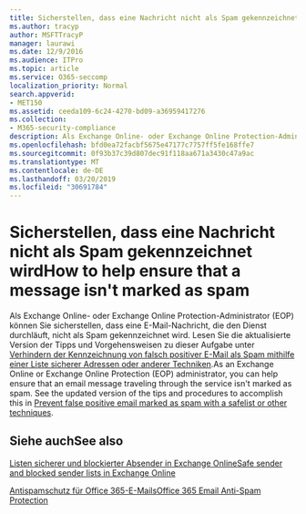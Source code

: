 ```yaml
---
title: Sicherstellen, dass eine Nachricht nicht als Spam gekennzeichnet wird
ms.author: tracyp
author: MSFTTracyP
manager: laurawi
ms.date: 12/9/2016
ms.audience: ITPro
ms.topic: article
ms.service: O365-seccomp
localization_priority: Normal
search.appverid:
- MET150
ms.assetid: ceeda109-6c24-4270-bd09-a36959417276
ms.collection:
- M365-security-compliance
description: Als Exchange Online- oder Exchange Online Protection-Administrator (EOP) können Sie sicherstellen, dass eine E-Mail-Nachricht, die den Dienst durchläuft, nicht als Spam gekennzeichnet wird. Lesen Sie die aktualisierte Version der Tipps und Vorgehensweisen zu dieser Aufgabe unter Verhindern der Kennzeichnung von falsch positiver E-Mail als Spam mithilfe einer Liste sicherer Adressen oder anderer Techniken.
ms.openlocfilehash: bfd0ea72facbf5675e47177c7757ff5fe168ffe7
ms.sourcegitcommit: 0f93b37c39d807dec91f118aa671a3430c47a9ac
ms.translationtype: MT
ms.contentlocale: de-DE
ms.lasthandoff: 03/20/2019
ms.locfileid: "30691784"
---
```

# <a name="how-to-help-ensure-that-a-message-isnt-marked-as-spam"></a><span data-ttu-id="2877e-104">Sicherstellen, dass eine Nachricht nicht als Spam gekennzeichnet wird</span><span class="sxs-lookup"><span data-stu-id="2877e-104">How to help ensure that a message isn't marked as spam</span></span>

<span data-ttu-id="2877e-p102">Als Exchange Online- oder Exchange Online Protection-Administrator (EOP) können Sie sicherstellen, dass eine E-Mail-Nachricht, die den Dienst durchläuft, nicht als Spam gekennzeichnet wird. Lesen Sie die aktualisierte Version der Tipps und Vorgehensweisen zu dieser Aufgabe unter [Verhindern der Kennzeichnung von falsch positiver E-Mail als Spam mithilfe einer Liste sicherer Adressen oder anderer Techniken](https://go.microsoft.com/fwlink/p/?LinkID=534224).</span><span class="sxs-lookup"><span data-stu-id="2877e-p102">As an Exchange Online or Exchange Online Protection (EOP) administrator, you can help ensure that an email message traveling through the service isn't marked as spam. See the updated version of the tips and procedures to accomplish this in [Prevent false positive email marked as spam with a safelist or other techniques](https://go.microsoft.com/fwlink/p/?LinkID=534224).</span></span> 
  
## <a name="see-also"></a><span data-ttu-id="2877e-107">Siehe auch</span><span class="sxs-lookup"><span data-stu-id="2877e-107">See also</span></span>

[<span data-ttu-id="2877e-108">Listen sicherer und blockierter Absender in Exchange Online</span><span class="sxs-lookup"><span data-stu-id="2877e-108">Safe sender and blocked sender lists in Exchange Online</span></span>](safe-sender-and-blocked-sender-lists-faq.md)

[<span data-ttu-id="2877e-109">Antispamschutz für Office 365-E-Mails</span><span class="sxs-lookup"><span data-stu-id="2877e-109">Office 365 Email Anti-Spam Protection</span></span>](https://support.office.com/article/Office-365-Email-Anti-Spam-Protection-6a601501-a6a8-4559-b2e7-56b59c96a586)


